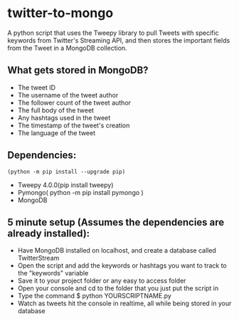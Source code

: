 twitter-to-mongo
================

A python script that uses the Tweepy library to pull Tweets with specific keywords from Twitter's Streaming API, and then stores the important fields from the Tweet in a MongoDB collection.

What gets stored in MongoDB?
----------------------------
  - The tweet ID
  - The username of the tweet author
  - The follower count of the tweet author
  - The full body of the tweet
  - Any hashtags used in the tweet
  - The timestamp of the tweet's creation
  - The language of the tweet

Dependencies:
-------------
    (python -m pip install --upgrade pip)

  - Tweepy 4.0.0(pip install tweepy)
  - Pymongo( python -m pip install pymongo )
  - MongoDB 

5 minute setup (Assumes the dependencies are already installed):
------------------
  - Have MongoDB installed on localhost, and create a database called TwitterStream
  - Open the script and add the keywords or hashtags you want to track to the "keywords" variable
  - Save it to your project folder or any easy to access folder
  - Open your console and cd to the folder that you just put the script in
  - Type the command $ python YOURSCRIPTNAME.py
  - Watch as tweets hit the console in realtime, all while being stored in your database
